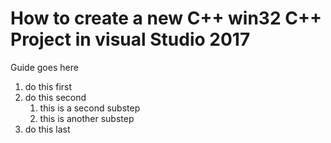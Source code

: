 # How to create a new C++ win32 C++ Project in visual Studio 2017
Guide goes here
1. do this first
2. do this second
	1. this is a second substep
	2. this is another substep
3. do this last

